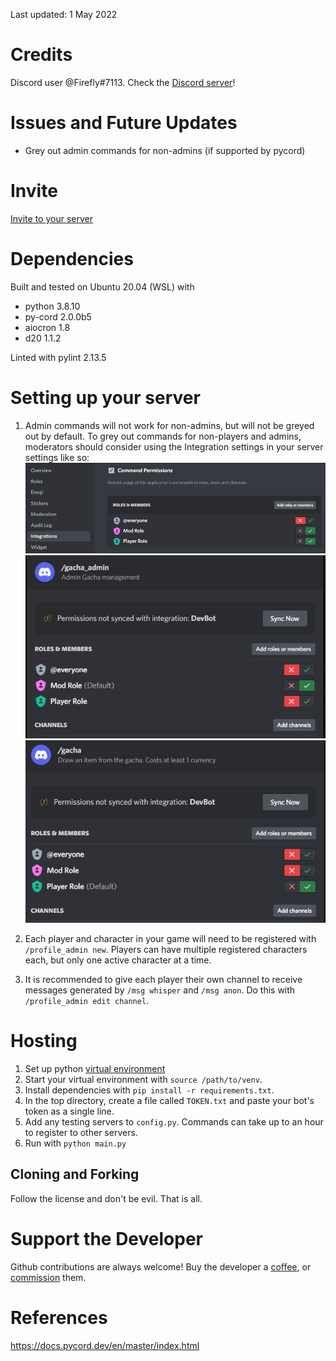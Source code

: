 Last updated: 1 May 2022

# Credits
Discord user @Firefly#7113.
Check the [Discord server](https://discord.gg/VZYKBptWFJ)!


# Issues and Future Updates
- Grey out admin commands for non-admins (if supported by pycord)


# Invite
[Invite to your server](https://discord.com/api/oauth2/authorize?client_id=517165856933937153&permissions=275146435600&scope=bot%20applications.commands)


# Dependencies
Built and tested on Ubuntu 20.04 (WSL) with 
- python 3.8.10
- py-cord 2.0.0b5
- aiocron 1.8
- d20 1.1.2

Linted with pylint 2.13.5


# Setting up your server
1. Admin commands will not work for non-admins, but will not be greyed out by default. To grey out commands for non-players and admins, moderators should consider using the Integration settings in your server settings like so:
![ex 1](./images/perms_example1.PNG)
![ex 2](./images/perms_example2.PNG)
![ex 3](./images/perms_example3.PNG)

2. Each player and character in your game will need to be registered with `/profile_admin new`. Players can have multiple registered characters each, but only one active character at a time.

3. It is recommended to give each player their own channel to receive messages generated by `/msg whisper` and `/msg anon`. Do this with `/profile_admin edit channel`.


# Hosting
1. Set up python [virtual environment](https://docs.python.org/3.8/library/venv.html)
2. Start your virtual environment with `source /path/to/venv`.
3. Install dependencies with `pip install -r requirements.txt`.
4. In the top directory, create a file called `TOKEN.txt` and paste your bot's token as a single line.
5. Add any testing servers to `config.py`. Commands can take up to an hour to register to other servers.
6. Run with `python main.py`


## Cloning and Forking
Follow the license and don't be evil. That is all.


# Support the Developer
Github contributions are always welcome! Buy the developer a [coffee](https://ko-fi.com/firefly42), or [commission](https://docs.google.com/document/d/1kM7qFBWqGsHktgrQHdCSf0HYJCfrTAa9MVsGPE8xF6A/edit?usp=sharing) them.

# References
https://docs.pycord.dev/en/master/index.html